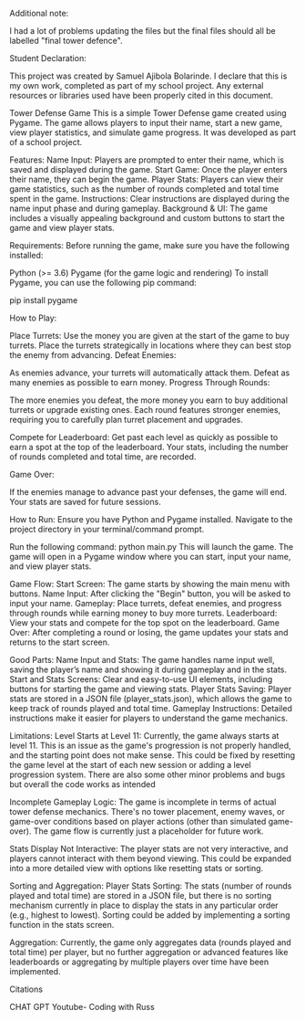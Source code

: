 Additional note:

I had a lot of problems updating the files but the final files should all be labelled "final tower defence".



Student Declaration:

This project was created by Samuel Ajibola Bolarinde. I declare that this is my own work, completed as part of my school project. Any external resources or libraries used have been properly cited in this document.





Tower Defense Game
This is a simple Tower Defense game created using Pygame. The game allows players to input their name, start a new game, view player statistics, and simulate game progress. It was developed as part of a school project.

Features:
Name Input: Players are prompted to enter their name, which is saved and displayed during the game.
Start Game: Once the player enters their name, they can begin the game.
Player Stats: Players can view their game statistics, such as the number of rounds completed and total time spent in the game.
Instructions: Clear instructions are displayed during the name input phase and during gameplay.
Background & UI: The game includes a visually appealing background and custom buttons to start the game and view player stats.

Requirements:
Before running the game, make sure you have the following installed:

Python (>= 3.6)
Pygame (for the game logic and rendering)
To install Pygame, you can use the following pip command:

pip install pygame

How to Play:

Place Turrets:
Use the money you are given at the start of the game to buy turrets.
Place the turrets strategically in locations where they can best stop the enemy from advancing.
Defeat Enemies:

As enemies advance, your turrets will automatically attack them. Defeat as many enemies as possible to earn money.
Progress Through Rounds:

The more enemies you defeat, the more money you earn to buy additional turrets or upgrade existing ones.
Each round features stronger enemies, requiring you to carefully plan turret placement and upgrades.

Compete for Leaderboard:
Get past each level as quickly as possible to earn a spot at the top of the leaderboard.
Your stats, including the number of rounds completed and total time, are recorded.

Game Over:

If the enemies manage to advance past your defenses, the game will end. Your stats are saved for future sessions.

How to Run:
Ensure you have Python and Pygame installed.
Navigate to the project directory in your terminal/command prompt.

Run the following command:
python main.py
This will launch the game. The game will open in a Pygame window where you can start, input your name, and view player stats.

Game Flow:
Start Screen: The game starts by showing the main menu with buttons.
Name Input: After clicking the "Begin" button, you will be asked to input your name.
Gameplay: Place turrets, defeat enemies, and progress through rounds while earning money to buy more turrets.
Leaderboard: View your stats and compete for the top spot on the leaderboard.
Game Over: After completing a round or losing, the game updates your stats and returns to the start screen.


Good Parts:
Name Input and Stats: The game handles name input well, saving the player’s name and showing it during gameplay and in the stats.
Start and Stats Screens: Clear and easy-to-use UI elements, including buttons for starting the game and viewing stats.
Player Stats Saving: Player stats are stored in a JSON file (player_stats.json), which allows the game to keep track of rounds played and total time.
Gameplay Instructions: Detailed instructions make it easier for players to understand the game mechanics.


Limitations:
Level Starts at Level 11: Currently, the game always starts at level 11. This is an issue as the game's progression is not properly handled, and the starting point does not make sense. This could be fixed by resetting the game level at the start of each new session or adding a level progression system. There are also some other minor problems and bugs but overall the code works as intended

Incomplete Gameplay Logic: The game is incomplete in terms of actual tower defense mechanics. There's no tower placement, enemy waves, or game-over conditions based on player actions (other than simulated game-over). The game flow is currently just a placeholder for future work.

Stats Display Not Interactive: The player stats are not very interactive, and players cannot interact with them beyond viewing. This could be expanded into a more detailed view with options like resetting stats or sorting.

Sorting and Aggregation:
Player Stats Sorting: The stats (number of rounds played and total time) are stored in a JSON file, but there is no sorting mechanism currently in place to display the stats in any particular order (e.g., highest to lowest). Sorting could be added by implementing a sorting function in the stats screen.

Aggregation: Currently, the game only aggregates data (rounds played and total time) per player, but no further aggregation or advanced features like leaderboards or aggregating by multiple players over time have been implemented.





Citations

CHAT GPT
Youtube- Coding with Russ

